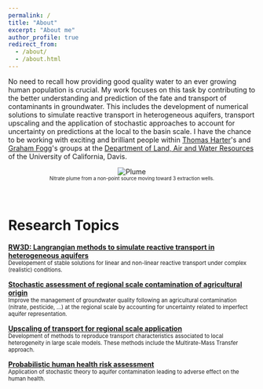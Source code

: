 ```yaml
---
permalink: /
title: "About"
excerpt: "About me"
author_profile: true
redirect_from:
  - /about/
  - /about.html
---
```


No need to recall how providing good quality water to an ever growing human population is crucial.
My work focuses on this task by contributing to the better understanding and prediction of the fate and transport of contaminants in groundwater. This includes the development of numerical solutions to simulate reactive transport in heterogeneous aquifers, transport upscaling and the application of stochastic approaches to account for uncertainty on predictions at the local to the basin scale. I have the chance to be working with exciting and brilliant people within [Thomas Harter](http://groundwater.ucdavis.edu/People/)'s and [Graham Fogg](http://lawr.ucdavis.edu/people/faculty/fogg-graham)'s groups at the [Department of Land, Air and Water Resources](http://lawr.ucdavis.edu/) of the University of California, Davis.

<center><img src="images/plume animation_2.gif" alt="Plume"></center>
<center><span style = "font-size:0.7em;">Nitrate plume from a non-point source moving toward 3 extraction wells.</span></center>
<br/><br/>

Research Topics
======
**<span style = "font-size:1em;">[RW3D: Langrangian methods to simulate reactive transport in heterogeneous aquifers](https://chrishenri.github.io/portfolio/portfolio-1/)</span>**<br/>
<span style = "font-size:0.8em;">Developement of stable solutions for linear and non-linear reactive transport under complex (realistic) conditions.</span>

**<span style = "font-size:1em;">[Stochastic assessment of regional scale contamination of agricultural origin](https://chrishenri.github.io/portfolio/portfolio-2/)</span>**<br/>
<span style = "font-size:0.8em;">Improve the management of groundwater quality following an agricultural contamination (nitrate, pesticide, ...) at the regional scale by accounting for uncertainty related to imperfect aquifer representation.</span>

**<span style = "font-size:1em;">[Upscaling of transport for regional scale application](https://chrishenri.github.io/portfolio/portfolio-3/)</span>**<br/>
<span style = "font-size:0.8em;">Development of methods to reproduce transport characteristics associated to local heterogeneity in large scale models. These methods include the Multirate-Mass Transfer approach.</span>

**<span style = "font-size:1em;">[Probabilistic human health risk assessment](https://chrishenri.github.io/portfolio/portfolio-4/)</span>**<br/>
<span style = "font-size:0.8em;">Application of stochastic theory to aquifer contamination leading to adverse effect on the human health.</span>
